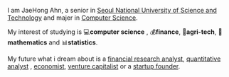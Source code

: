 I am JaeHong Ahn, a senior in [Seoul National University of Science and Technology](https://en.seoultech.ac.kr/)
and majer in [Computer Science](https://computer.seoultech.ac.kr).

My interest of studying is :computer:**computer science** , :moneybag:**finance**, :corn:**agri-tech**, :triangular_ruler:**mathematics** and :bar_chart:**statistics**.

My future what i dream about is a [financial research analyst](https://www.investopedia.com/terms/r/research-analyst.asp), [quantitative analyst](https://en.wikipedia.org/wiki/Quantitative_analysis_(finance))
, [economist](https://en.wikipedia.org/wiki/Economist), [venture capitalist](https://www.investopedia.com/terms/v/venturecapitalist.asp) or a [startup founder](https://en.wikipedia.org/wiki/Startup_company).

